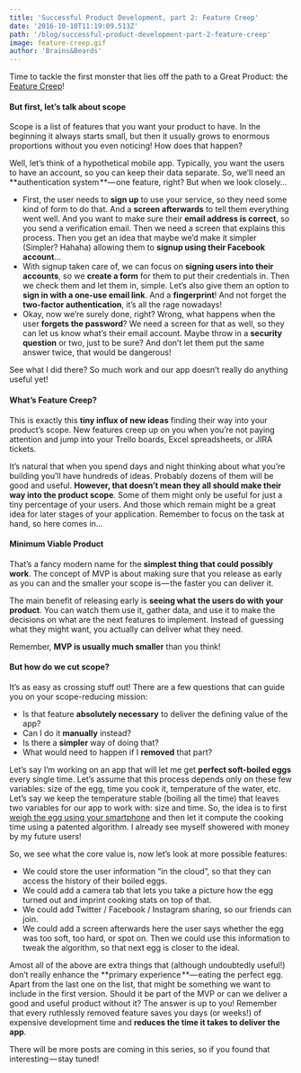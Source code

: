 ```yaml
---
title: 'Successful Product Development, part 2: Feature Creep'
date: '2016-10-10T11:19:09.513Z'
path: '/blog/successful-product-development-part-2-feature-creep'
image: feature-creep.gif
author: 'Brains&Beards'
---
```


Time to tackle the first monster that lies off the path to a Great Product: the [Feature Creep](https://en.wikipedia.org/wiki/Feature_creep)!

#### **But first, let’s talk about scope**

Scope is a list of features that you want your product to have. In the beginning it always starts small, but then it usually grows to enormous proportions without you even noticing! How does that happen?

Well, let’s think of a hypothetical mobile app. Typically, you want the users to have an account, so you can keep their data separate. So, we’ll need an **authentication system **— one feature, right? But when we look closely…

- First, the user needs to **sign up** to use your service, so they need some kind of form to do that. And a **screen afterwards** to tell them everything went well. And you want to make sure their **email address is correct**, so you send a verification email. Then we need a screen that explains this process. Then you get an idea that maybe we’d make it simpler (Simpler? Hahaha) allowing them to **signup using their Facebook account**…
- With signup taken care of, we can focus on **signing users into their accounts**, so we **create a form** for them to put their credentials in. Then we check them and let them in, simple. Let’s also give them an option to **sign in with a one-use email link**. And a **fingerprint**! And not forget the **two-factor authentication**, it’s all the rage nowadays!
- Okay, now we’re surely done, right? Wrong, what happens when the user **forgets the password**? We need a screen for that as well, so they can let us know what’s their email account. Maybe throw in a **security question** or two, just to be sure? And don’t let them put the same answer twice, that would be dangerous!

See what I did there? So much work and our app doesn’t really do anything useful yet!

#### What’s Feature Creep?

This is exactly this **tiny influx of new ideas** finding their way into your product’s scope. New features creep up on you when you’re not paying attention and jump into your Trello boards, Excel spreadsheets, or JIRA tickets.

It’s natural that when you spend days and night thinking about what you’re building you’ll have hundreds of ideas. Probably dozens of them will be good and useful. **However, that doesn’t mean they all should make their way into the product scope**. Some of them might only be useful for just a tiny percentage of your users. And those which remain might be a great idea for later stages of your application. Remember to focus on the task at hand, so here comes in…

#### Minimum Viable Product

That’s a fancy modern name for the **simplest thing that could possibly work**. The concept of MVP is about making sure that you release as early as you can and the smaller your scope is — the faster you can deliver it.

The main benefit of releasing early is **seeing what the users do with your product**. You can watch them use it, gather data, and use it to make the decisions on what are the next features to implement. Instead of guessing what they might want, you actually can deliver what they need.

Remember, **MVP is usually much smaller** than you think!

#### But how do we cut scope?

It’s as easy as crossing stuff out! There are a few questions that can guide you on your scope-reducing mission:

- Is that feature **absolutely necessary** to deliver the defining value of the app?
- Can I do it **manually** instead?
- Is there a **simpler** way of doing that?
- What would need to happen if I **removed** that part?

Let’s say I’m working on an app that will let me get **perfect soft-boiled eggs** every single time. Let’s assume that this process depends only on these few variables: size of the egg, time you cook it, temperature of the water, etc. Let’s say we keep the temperature stable (boiling all the time) that leaves two variables for our app to work with: size and time. So, the idea is to first [weigh the egg using your smartphone](http://osxdaily.com/2015/12/12/turn-iphone-into-scale/) and then let it compute the cooking time using a patented algorithm. I already see myself showered with money by my future users!

So, we see what the core value is, now let’s look at more possible features:

- We could store the user information “in the cloud”, so that they can access the history of their boiled eggs.
- We could add a camera tab that lets you take a picture how the egg turned out and imprint cooking stats on top of that.
- We could add Twitter / Facebook / Instagram sharing, so our friends can join.
- We could add a screen afterwards here the user says whether the egg was too soft, too hard, or spot on. Then we could use this information to tweak the algorithm, so that next egg is closer to the ideal.

Amost all of the above are extra things that (although undoubtedly useful!) don’t really enhance the **primary experience **— eating the perfect egg. Apart from the last one on the list, that might be something we want to include in the first version. Should it be part of the MVP or can we deliver a good and useful product without it? The answer is up to you! Remember that every ruthlessly removed feature saves you days (or weeks!) of expensive development time and **reduces the time it takes to deliver the app**.

There will be more posts are coming in this series, so if you found that interesting — stay tuned!
